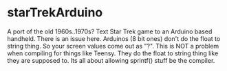 # starTrekArduino
 A port of the old 1960s..1970s? Text Star Trek game to an Arduino based handheld.
 There is an issue here. Arduinos (8 bit ones) don't do the float to string thing. So your screen values come out as "?". This is NOT a problem when compiling for things like Teensy. They do the float to string thing like they are supposed to. Its all about allowing sprintf() stuff be the compiler.

